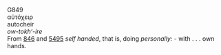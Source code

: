 <body>
  <p>G849<br>  αὐτόχειρ  <br> autocheir  <br><i>ow-tokh‘-ire </i><br>From <a href="g0846.htm">846</a> and <a href="g5495.htm">5495</a>  <i>self</i> <i>handed</i>, that is, doing <i>personally:</i> - with . . . own hands.<br></p>
 </body>